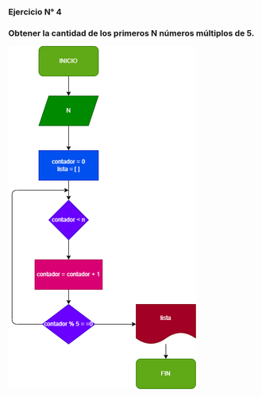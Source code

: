 ### Ejercicio N° 4

### Obtener la cantidad de los primeros N números múltiplos de 5.

![diagramadeflujo](diagrama.png)
